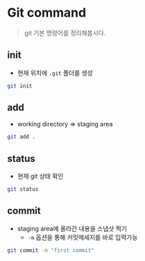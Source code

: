 # Git command

> git 기본 명령어를 정리해봅시다.

## init
- 현재 위치에 `.git` 폴더를 생성

```bash
git init
```

## add
- working directory => staging area


```bash
git add .
```


## status
- 현재 git 상태 확인

```bash
git status
```

## commit
- staging area에 올라간 내용을 스냅샷 찍기
    - `-m` 옵션을 통해 커밋메세지를 바로 입력가능

```bash
git commit -m "first commit"
```
